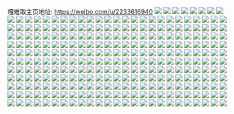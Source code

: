 嘎难取主页地址: https://weibo.com/u/2233616940 
![](https://wx4.sinaimg.cn/mw2000/85224a2cgy1h96lfsimw7j22c03404qt.jpg) 
![](https://wx4.sinaimg.cn/mw2000/85224a2cgy1h96lfulqgmj220g3111ky.jpg) 
![](https://wx4.sinaimg.cn/mw2000/85224a2cgy1h96lgu3uchj225l2xdx6s.jpg) 
![](https://wx4.sinaimg.cn/mw2000/85224a2cgy1h96lh1auohj21o0280kjm.jpg) 
![](https://wx4.sinaimg.cn/mw2000/85224a2cgy1h96lhaxeeuj22c024chdu.jpg) 
![](https://wx4.sinaimg.cn/mw2000/85224a2cgy1h96lhkipxyj22c02c14qr.jpg) 
![](https://wx4.sinaimg.cn/mw2000/85224a2cgy1h96lhtl7jlj2340222u0z.jpg) 
![](https://wx4.sinaimg.cn/mw2000/85224a2cgy1h96li3uxh9j22c02c0x6q.jpg) 
![](https://wx4.sinaimg.cn/mw2000/85224a2cgy1h8qd7h9oouj22c0340u0z.jpg) 
![](https://wx4.sinaimg.cn/mw2000/85224a2cgy1h8qd7l7p6gj22c02c01l0.jpg) 
![](https://wx4.sinaimg.cn/mw2000/85224a2cgy1h8qd7cbdfaj23402c0x6r.jpg) 
![](https://wx4.sinaimg.cn/mw2000/85224a2cgy1h8qd7rk7vnj22c02c0qv7.jpg) 
![](https://wx4.sinaimg.cn/mw2000/85224a2cgy1h8qd7u7orlj21n62cvkjl.jpg) 
![](https://wx4.sinaimg.cn/mw2000/85224a2cgy1h8qd7xxdpbj22c02c0qv6.jpg) 
![](https://wx4.sinaimg.cn/mw2000/85224a2cgy1h8qd881nudj22c0340qv8.jpg) 
![](https://wx4.sinaimg.cn/mw2000/85224a2cgy1h84g0vvb1sj22c02c04qs.jpg) 
![](https://wx4.sinaimg.cn/mw2000/85224a2cgy1h84g10j8qkj22c0340x6r.jpg) 
![](https://wx4.sinaimg.cn/mw2000/85224a2cgy1h84g14qg8cj22c02c0x6p.jpg) 
![](https://wx4.sinaimg.cn/mw2000/85224a2cgy1h84g0rhfuej233z25lu14.jpg) 
![](https://wx4.sinaimg.cn/mw2000/85224a2cgy1h84g1e70fej22h62h6e82.jpg) 
![](https://wx4.sinaimg.cn/mw2000/85224a2cgy1h7wjn2o7q6j20zo1c0kjm.jpg) 
![](https://wx4.sinaimg.cn/mw2000/85224a2cgy1h7wjn80485j22c02c0nph.jpg) 
![](https://wx4.sinaimg.cn/mw2000/85224a2cgy1h7wjnc11k0j22bu2bux6q.jpg) 
![](https://wx4.sinaimg.cn/mw2000/85224a2cgy1h7wjnfdkfaj23402c01kz.jpg) 
![](https://wx4.sinaimg.cn/mw2000/85224a2cgy1h7wjnm90iwj22c0340e86.jpg) 
![](https://wx4.sinaimg.cn/mw2000/85224a2cgy1h7wjnr3ewfj22c0340qv8.jpg) 
![](https://wx4.sinaimg.cn/mw2000/85224a2cgy1h7wjnvpwmuj22c03407wk.jpg) 
![](https://wx4.sinaimg.cn/mw2000/85224a2cgy1h7wjnznlo1j22c0340npf.jpg) 
![](https://wx4.sinaimg.cn/mw2000/85224a2cgy1h7pmc25yzxj20zo0rcdwc.jpg) 
![](https://wx4.sinaimg.cn/mw2000/85224a2cgy1h62y5yqrecj22c0340e82.jpg) 
![](https://wx4.sinaimg.cn/mw2000/85224a2cgy1h62y5zzm0sj229u29u7wi.jpg) 
![](https://wx4.sinaimg.cn/mw2000/85224a2cgy1h62y617md8j22c02c01ky.jpg) 
![](https://wx4.sinaimg.cn/mw2000/85224a2cgy1h62y632613j22c02gjhdu.jpg) 
![](https://wx4.sinaimg.cn/mw2000/85224a2cgy1h62y642lakj22c02xykjl.jpg) 
![](https://wx4.sinaimg.cn/mw2000/85224a2cgy1h62y65dux6j22c02c0e82.jpg) 
![](https://wx4.sinaimg.cn/mw2000/85224a2cgy1h62y66ggvoj22aw1xc1kx.jpg) 
![](https://wx4.sinaimg.cn/mw2000/85224a2cgy1h62y5x1agvj233z2bz7wj.jpg) 
![](https://wx4.sinaimg.cn/mw2000/85224a2cgy1h62y67s1m1j233z2bzkjm.jpg) 
![](https://wx4.sinaimg.cn/mw2000/85224a2cgy1h5x75hpyz4j22c02c0hdu.jpg) 
![](https://wx4.sinaimg.cn/mw2000/85224a2cgy1h5nvzdtsgjj22c02c04qp.jpg) 
![](https://wx4.sinaimg.cn/mw2000/85224a2cgy1h5la5i7ql3j22c0340x6p.jpg) 
![](https://wx4.sinaimg.cn/mw2000/85224a2cgy1h5la5jdhyej22c03407wi.jpg) 
![](https://wx4.sinaimg.cn/mw2000/85224a2cgy1h5la5kdjdgj22c02c01ky.jpg) 
![](https://wx4.sinaimg.cn/mw2000/85224a2cgy1h5la5lejzkj22c02c0x6q.jpg) 
![](https://wx4.sinaimg.cn/mw2000/85224a2cgy1h5la5habs1j233z2bzx6r.jpg) 
![](https://wx4.sinaimg.cn/mw2000/85224a2cgy1h5la5m8da9j22th28s7wh.jpg) 
![](https://wx4.sinaimg.cn/mw2000/85224a2cgy1h5la5n98e8j21cd1yde81.jpg) 
![](https://wx4.sinaimg.cn/mw2000/85224a2cgy1h5la5o57saj233y2byu0x.jpg) 
![](https://wx4.sinaimg.cn/mw2000/85224a2cgy1h5la5pfffqj233z2bz1ky.jpg) 
![](https://wx4.sinaimg.cn/mw2000/85224a2cgy1h5a12pvgtyj230026xb2a.jpg) 
![](https://wx4.sinaimg.cn/mw2000/85224a2cgy1h44jv9tihbj21qu2bskjl.jpg) 
![](https://wx4.sinaimg.cn/mw2000/85224a2cgy1h44jv8mcnnj21pw2ajqv5.jpg) 
![](https://wx4.sinaimg.cn/mw2000/85224a2cgy1h3zg3d0v6nj22ut2uthdu.jpg) 
![](https://wx4.sinaimg.cn/mw2000/85224a2cgy1h3zg3e73mhj22c03407wi.jpg) 
![](https://wx4.sinaimg.cn/mw2000/85224a2cgy1h30pz9h5tkj22bh2bh4qq.jpg) 
![](https://wx4.sinaimg.cn/mw2000/85224a2cgy1h2qnrvhdmzj20u00u0wkl.jpg) 
![](https://wx4.sinaimg.cn/mw2000/85224a2cgy1h2msgv60ynj22c02c0u0x.jpg) 
![](https://wx4.sinaimg.cn/mw2000/85224a2cgy1h2msgtusc6j229o2ceu0y.jpg) 
![](https://wx4.sinaimg.cn/mw2000/85224a2cgy1h2msh13rmzj22560zoe82.jpg) 
![](https://wx4.sinaimg.cn/mw2000/85224a2cgy1h2msh2so5aj22c03407wi.jpg) 
![](https://wx4.sinaimg.cn/mw2000/85224a2cgy1h2msh5nu2sj225b22ue81.jpg) 
![](https://wx4.sinaimg.cn/mw2000/85224a2cgy1h2msgwm8ovj22br2brb2a.jpg) 
![](https://wx4.sinaimg.cn/mw2000/85224a2cgy1h1lzn8c083j22c0340npd.jpg) 
![](https://wx4.sinaimg.cn/mw2000/85224a2cgy1h1blt7p8ufj20zo256k2x.jpg) 
![](https://wx4.sinaimg.cn/mw2000/85224a2cgy1h1a62srxxfj20970ftabp.jpg) 
![](https://wx4.sinaimg.cn/mw2000/85224a2cgy1h1a61lobwwj20940foabl.jpg) 
![](https://wx4.sinaimg.cn/mw2000/85224a2cgy1h05ymzfm5jj20u01sxjvz.jpg) 
![](https://wx4.sinaimg.cn/mw2000/85224a2cgy1h04t0om4hhj22c02c0b2b.jpg) 
![](https://wx4.sinaimg.cn/mw2000/85224a2cgy1gzahee5o9jj22560zohdt.jpg) 
![](https://wx4.sinaimg.cn/mw2000/85224a2cgy1gzahebnot1j22560zo7wi.jpg) 
![](https://wx4.sinaimg.cn/mw2000/85224a2cgy1gyl9je01okj225p26q1ky.jpg) 
![](https://wx4.sinaimg.cn/mw2000/85224a2cgy1gygoarrb7bj22c0340b2c.jpg) 
![](https://wx4.sinaimg.cn/mw2000/85224a2cgy1gyd49m9m9xj2264264b2a.jpg) 
![](https://wx4.sinaimg.cn/mw2000/85224a2cgy1gyd49o7oznj227r2wme82.jpg) 
![](https://wx4.sinaimg.cn/mw2000/85224a2cgy1gy1qhx8x1wj20zo0d4aec.jpg) 
![](https://wx4.sinaimg.cn/mw2000/85224a2cgy1gy0ghh15zoj224x24x1ky.jpg) 
![](https://wx4.sinaimg.cn/mw2000/85224a2cgy1gy0ghi72fhj215e157qhe.jpg) 
![](https://wx4.sinaimg.cn/mw2000/85224a2cgy1gxtjgm2wrgj22c02c01ky.jpg) 
![](https://wx4.sinaimg.cn/mw2000/85224a2cgy1gxoyvw4od5j20zt0zzgps.jpg) 
![](https://wx4.sinaimg.cn/mw2000/85224a2cgy1gxoyvx3h3hj22bz2d51kz.jpg) 
![](https://wx4.sinaimg.cn/mw2000/85224a2cgy1gxl8bbmulnj229b222e83.jpg) 
![](https://wx4.sinaimg.cn/mw2000/85224a2cgy1gxl8bciodsj22bz27kx6q.jpg) 
![](https://wx4.sinaimg.cn/mw2000/85224a2cgy1gxgn45ox3yj22ar234qv6.jpg) 
![](https://wx4.sinaimg.cn/mw2000/85224a2cgy1gw8wmbivohj229a2bznpe.jpg) 
![](https://wx4.sinaimg.cn/mw2000/85224a2cgy1gw8wm9q5o8j22c0340hdu.jpg) 
![](https://wx4.sinaimg.cn/mw2000/85224a2cgy1gvut9dzpm2j22560zox6p.jpg) 
![](https://wx4.sinaimg.cn/mw2000/85224a2cgy1gvut9hy06nj22560zo1ky.jpg) 
![](https://wx4.sinaimg.cn/mw2000/85224a2cgy1gvut9mo4ryj22560zo4qq.jpg) 
![](https://wx4.sinaimg.cn/mw2000/85224a2cgy1gvut9r0ey1j22560zo4qq.jpg) 
![](https://wx4.sinaimg.cn/mw2000/85224a2cgy1gvut9bcosuj22560zob2a.jpg) 
![](https://wx4.sinaimg.cn/mw2000/85224a2cgy1gvut9uitd3j22560zou0x.jpg) 
![](https://wx4.sinaimg.cn/mw2000/85224a2cgy1gvtsvodzimj22c02c01kx.jpg) 
![](https://wx4.sinaimg.cn/mw2000/85224a2cgy1gvtsvpskhgj22c02c0u0x.jpg) 
![](https://wx4.sinaimg.cn/mw2000/85224a2cgy1gvtswecw9xj22c02c0e81.jpg) 
![](https://wx4.sinaimg.cn/mw2000/002ra1NGgy1gvkbyq3275j60zo11en1h02.jpg) 
![](https://wx4.sinaimg.cn/mw2000/002ra1NGgy1gv3ppu6refj63402c04qq02.jpg) 
![](https://wx4.sinaimg.cn/mw2000/002ra1NGgy1gut1t9hocdj60u01hcdsf02.jpg) 
![](https://wx4.sinaimg.cn/mw2000/002ra1NGgy1gut1ta3rkbj61400u00xf02.jpg) 
![](https://wx4.sinaimg.cn/mw2000/002ra1NGgy1gut1t8izsfj60u00u041702.jpg) 
![](https://wx4.sinaimg.cn/mw2000/002ra1NGgy1gus4ezhj95j60zo256x2o02.jpg) 
![](https://wx4.sinaimg.cn/mw2000/002ra1NGgy1gup5fwbvstj62560zoqv502.jpg) 
![](https://wx4.sinaimg.cn/mw2000/002ra1NGgy1gup5fy4cq0j62560zo7wh02.jpg) 
![](https://wx4.sinaimg.cn/mw2000/002ra1NGgy1gulo1k4l26j62560zou0y02.jpg) 
![](https://wx4.sinaimg.cn/mw2000/002ra1NGgy1guijh6xz71j61400u0ahs02.jpg) 
![](https://wx4.sinaimg.cn/mw2000/002ra1NGgy1gu2px0wnx1j60zo2567tn02.jpg) 
![](https://wx4.sinaimg.cn/mw2000/002ra1NGgy1gtwfrzx0kfj60zo2561i602.jpg) 
![](https://wx4.sinaimg.cn/mw2000/002ra1NGgy1gtodvp1j7mj60zo2561kx02.jpg) 
![](https://wx4.sinaimg.cn/mw2000/85224a2cgy1gt71fq1ybcj22560zo7wi.jpg) 
![](https://wx4.sinaimg.cn/mw2000/85224a2cgy1gt0kyou1b6j22560zonpe.jpg) 
![](https://wx4.sinaimg.cn/mw2000/002ra1NGgy1gsuety8dtoj60zo2561kx02.jpg) 
![](https://wx4.sinaimg.cn/mw2000/85224a2cgy1gspqp3w8rqj22c02c0qv5.jpg) 
![](https://wx4.sinaimg.cn/mw2000/85224a2cgy1gspqp24mnfj22aw2awqv5.jpg) 
![](https://wx4.sinaimg.cn/mw2000/85224a2cgy1gsde0bzsrrj22560zoqvh.jpg) 
![](https://wx4.sinaimg.cn/mw2000/85224a2cgy1gsde08dq5zj22560zoqvh.jpg) 
![](https://wx4.sinaimg.cn/mw2000/85224a2cgy1grc5btcv3ej23402c01kx.jpg) 
![](https://wx4.sinaimg.cn/mw2000/85224a2cgy1grc5buzhw5j22c02c0hdu.jpg) 
![](https://wx4.sinaimg.cn/mw2000/85224a2cgy1grc5bvxlynj21j930k7uo.jpg) 
![](https://wx4.sinaimg.cn/mw2000/85224a2cgy1grc5brujxbj22c02c07wh.jpg) 
![](https://wx4.sinaimg.cn/mw2000/85224a2cgy1grc5bxi5mbj22c02c07wh.jpg) 
![](https://wx4.sinaimg.cn/mw2000/85224a2cgy1grc5bz9q4fj22c02c0qv5.jpg) 
![](https://wx4.sinaimg.cn/mw2000/85224a2cgy1grc5c0zr7cj23332bbe81.jpg) 
![](https://wx4.sinaimg.cn/mw2000/85224a2cgy1grc5c21ksyj23332bbe82.jpg) 
![](https://wx4.sinaimg.cn/mw2000/85224a2cgy1grc5c2j9nlj20c80bj3yt.jpg) 
![](https://wx4.sinaimg.cn/mw2000/85224a2cgy1gr3uex6glej20zo256npd.jpg) 
![](https://wx4.sinaimg.cn/mw2000/85224a2cgy1gr3uextl7lj20c80bj3yt.jpg) 
![](https://wx4.sinaimg.cn/mw2000/85224a2cgy1gqiu4md4qoj22c02c0npe.jpg) 
![](https://wx4.sinaimg.cn/mw2000/85224a2cgy1gqiu4ov9a5j22c02c0b2a.jpg) 
![](https://wx4.sinaimg.cn/mw2000/85224a2cgy1gqiu4io0y4j22c02c0npe.jpg) 
![](https://wx4.sinaimg.cn/mw2000/85224a2cgy1gqiu4rox19j22c02c0e82.jpg) 
![](https://wx4.sinaimg.cn/mw2000/85224a2cgy1gqiu4tk023j21h01z84qp.jpg) 
![](https://wx4.sinaimg.cn/mw2000/85224a2cgy1gqiu506qidj22560zo4qw.jpg) 
![](https://wx4.sinaimg.cn/mw2000/85224a2cgy1gq0lsbz9nzj20td0tajxl.jpg) 
![](https://wx4.sinaimg.cn/mw2000/85224a2cly1goqck45k6dj21o01o0kjm.jpg) 
![](https://wx4.sinaimg.cn/mw2000/85224a2cly1gocmgradahj20u01hcwt7.jpg) 
![](https://wx4.sinaimg.cn/mw2000/85224a2cly1gocmgs8keqj20u01hch1p.jpg) 
![](https://wx4.sinaimg.cn/mw2000/85224a2cly1gocmgt2tvuj20u01hcwkc.jpg) 
![](https://wx4.sinaimg.cn/mw2000/85224a2cly1gocmgtsfmaj20u0140134.jpg) 
![](https://wx4.sinaimg.cn/mw2000/85224a2cly1gocmguhuhoj20u00vedpw.jpg) 
![](https://wx4.sinaimg.cn/mw2000/85224a2cly1gocmgv52eaj20u01707e5.jpg) 
![](https://wx4.sinaimg.cn/mw2000/85224a2cly1gocmgqcspuj20s1125afz.jpg) 
![](https://wx4.sinaimg.cn/mw2000/85224a2cly1gocmgvz369j20u018en7b.jpg) 
![](https://wx4.sinaimg.cn/mw2000/85224a2cly1gocmgwzgu4j20u01sx7cp.jpg) 
![](https://wx4.sinaimg.cn/mw2000/85224a2cly1go5oqmjckrj21y42zcu0y.jpg) 
![](https://wx4.sinaimg.cn/mw2000/85224a2cly1gmxh0x15ztj20tu0tu1dq.jpg) 
![](https://wx4.sinaimg.cn/mw2000/85224a2cly1glwx5es467j233x2aau0y.jpg) 
![](https://wx4.sinaimg.cn/mw2000/85224a2cly1gl1gmsp6ukj22c02c07wi.jpg) 
![](https://wx4.sinaimg.cn/mw2000/85224a2cly1gkoeulehnoj20zo1r510n.jpg) 
![](https://wx4.sinaimg.cn/mw2000/85224a2cly1gkby1gjhykj22c0340nig.jpg) 
![](https://wx4.sinaimg.cn/mw2000/85224a2cly1gk3yfpqzrrj21bd266qi3.jpg) 
![](https://wx4.sinaimg.cn/mw2000/85224a2cly1gjtsujx6h4j22c0340kab.jpg) 
![](https://wx4.sinaimg.cn/mw2000/85224a2cly1gjtsumbuo9j22c0340b29.jpg) 
![](https://wx4.sinaimg.cn/mw2000/85224a2cly1gjtsunsm35j22c0340tnz.jpg) 
![](https://wx4.sinaimg.cn/mw2000/85224a2cly1gjtsupfu1nj22c0340kf1.jpg) 
![](https://wx4.sinaimg.cn/mw2000/85224a2cly1gjtsuqnp5jj21400pwqkf.jpg) 
![](https://wx4.sinaimg.cn/mw2000/85224a2cly1gjtsuhgrhzj21o02yo1kx.jpg) 
![](https://wx4.sinaimg.cn/mw2000/85224a2cly1gjtsurm1d8j23402c04qp.jpg) 
![](https://wx4.sinaimg.cn/mw2000/85224a2cly1gjtsut63cqj22c03407r1.jpg) 
![](https://wx4.sinaimg.cn/mw2000/85224a2cly1gjtsuurxz2j22c03407n0.jpg) 
![](https://wx4.sinaimg.cn/mw2000/85224a2cly1gjnuvl8dnkj22c02c0e82.jpg) 
![](https://wx4.sinaimg.cn/mw2000/85224a2cly1giy3t6q6fhj20v91vou0y.jpg) 
![](https://wx4.sinaimg.cn/mw2000/85224a2cly1gixgki82ldj22xy2c0hdv.jpg) 
![](https://wx4.sinaimg.cn/mw2000/85224a2cly1gitexde6wgj20v91voqv5.jpg) 
![](https://wx4.sinaimg.cn/mw2000/85224a2cly1gistb8twywj23402c0qv6.jpg) 
![](https://wx4.sinaimg.cn/mw2000/85224a2cly1gimuzjsbwkj20v91voe7h.jpg) 
![](https://wx4.sinaimg.cn/mw2000/85224a2cly1gijbwjw4k6j20v90vd1kx.jpg) 
![](https://wx4.sinaimg.cn/mw2000/85224a2cly1gic28dfyiaj20v910xn2d.jpg) 
![](https://wx4.sinaimg.cn/mw2000/85224a2cly1gi68gf5tn8j22c02c01ky.jpg) 
![](https://wx4.sinaimg.cn/mw2000/85224a2cly1ghw6mpm0paj20u01szx6s.jpg) 
![](https://wx4.sinaimg.cn/mw2000/85224a2cly1ghw3eo2xbbj20v90udaex.jpg) 
![](https://wx4.sinaimg.cn/mw2000/85224a2cly1ghrcexm548j22c02c07q7.jpg) 
![](https://wx4.sinaimg.cn/mw2000/85224a2cly1ghpch5rw3pj22c02c0h0n.jpg) 
![](https://wx4.sinaimg.cn/mw2000/85224a2cly1ghcsjfpmgej23402c14qr.jpg) 
![](https://wx4.sinaimg.cn/mw2000/85224a2cly1ghclvjcziaj21400u0492.jpg) 
![](https://wx4.sinaimg.cn/mw2000/85224a2cly1gha0xpl50uj22c02c0qv6.jpg) 
![](https://wx4.sinaimg.cn/mw2000/85224a2cly1gh6kx4o8z8j20w70u0k3v.jpg) 
![](https://wx4.sinaimg.cn/mw2000/85224a2cly1ggrhkak3ddj20gq0gqq5z.jpg) 
![](https://wx4.sinaimg.cn/mw2000/85224a2cly1ggdx6nmn5ej20v90w5b29.jpg) 
![](https://wx4.sinaimg.cn/mw2000/85224a2cly1gg9dusa1dcj23h03h0b2d.jpg) 
![](https://wx4.sinaimg.cn/mw2000/85224a2cly1gg89ez5j71j20v91jewqc.jpg) 
![](https://wx4.sinaimg.cn/mw2000/85224a2cly1gg4skeei6tj23332bbb2a.jpg) 
![](https://wx4.sinaimg.cn/mw2000/85224a2cly1gg3e4imzc4j22c02c0x3n.jpg) 
![](https://wx4.sinaimg.cn/mw2000/85224a2cly1gg3e6r71hdj22c0340qv6.jpg) 
![](https://wx4.sinaimg.cn/mw2000/85224a2cly1gfu8g0dsr3j22c0340b2b.jpg) 
![](https://wx4.sinaimg.cn/mw2000/85224a2cly1gfngjbc5clj230r1y2u0y.jpg) 
![](https://wx4.sinaimg.cn/mw2000/85224a2cly1gflau9abahj20v91dmgpk.jpg) 
![](https://wx4.sinaimg.cn/mw2000/85224a2cly1gflau8kot9j20r815qtc4.jpg) 
![](https://wx4.sinaimg.cn/mw2000/85224a2cly1gfe8z20fgej22c02c0x6p.jpg) 
![](https://wx4.sinaimg.cn/mw2000/85224a2cly1gfd3n0qw2vj221o2rv4qq.jpg) 
![](https://wx4.sinaimg.cn/mw2000/85224a2cly1gfbl7i16hpj22c02c04qq.jpg) 
![](https://wx4.sinaimg.cn/mw2000/85224a2cly1gfbl7gfb6oj22c02c01ky.jpg) 
![](https://wx4.sinaimg.cn/mw2000/85224a2cly1gf243218ljj21jm1jbatd.jpg) 
![](https://wx4.sinaimg.cn/mw2000/85224a2cly1gepdu0krtvj22c02c01kx.jpg) 
![](https://wx4.sinaimg.cn/mw2000/85224a2cly1gepdtyy93vj22c02c0h5f.jpg) 
![](https://wx4.sinaimg.cn/mw2000/85224a2cly1geoggygn4zj20v91vokjm.jpg) 
![](https://wx4.sinaimg.cn/mw2000/85224a2cly1gegwkn3d69j22c03401kx.jpg) 
![](https://wx4.sinaimg.cn/mw2000/85224a2cly1gegwkotquij21901o0dtg.jpg) 
![](https://wx4.sinaimg.cn/mw2000/85224a2cly1gec8s8fipnj22c02c07wh.jpg) 
![](https://wx4.sinaimg.cn/mw2000/85224a2cly1ge8pjvichdj2190191jx0.jpg) 
![](https://wx4.sinaimg.cn/mw2000/85224a2cly1ge0qm7nielj22502y27wh.jpg) 
![](https://wx4.sinaimg.cn/mw2000/85224a2cly1gdueg1szcfj20v91vox6r.jpg) 
![](https://wx4.sinaimg.cn/mw2000/85224a2cly1gdtagm9xofj22c0340b2a.jpg) 
![](https://wx4.sinaimg.cn/mw2000/85224a2cly1gdsjrov8shj21901o04cn.jpg) 
![](https://wx4.sinaimg.cn/mw2000/85224a2cly1gdqv0bzyk8j20ye0xan5w.jpg) 
![](https://wx4.sinaimg.cn/mw2000/85224a2cly1gdqv0cgpm5j217s1617wh.jpg) 
![](https://wx4.sinaimg.cn/mw2000/85224a2cly1gdni54a7ahj21r31o07gg.jpg) 
![](https://wx4.sinaimg.cn/mw2000/85224a2cly1gdni54w8fmj21qk1o0qe8.jpg) 
![](https://wx4.sinaimg.cn/mw2000/85224a2cly1gdni53tnquj21rm1o0gwu.jpg) 
![](https://wx4.sinaimg.cn/mw2000/85224a2cly1gdmgmnjp0fj22c02c0e81.jpg) 
![](https://wx4.sinaimg.cn/mw2000/85224a2cly1gdmadk0geuj22ao2mkhdt.jpg) 
![](https://wx4.sinaimg.cn/mw2000/85224a2cly1gdlahgu8oij22bc334x6p.jpg) 
![](https://wx4.sinaimg.cn/mw2000/85224a2cly1gdgojnnz9wj22c0340x3g.jpg) 
![](https://wx4.sinaimg.cn/mw2000/85224a2cly1gdelg16ylmj216o1kwx6p.jpg) 
![](https://wx4.sinaimg.cn/mw2000/85224a2cly1gdbpczvbmfj22bc3341ky.jpg) 
![](https://wx4.sinaimg.cn/mw2000/85224a2cly1gdbpd153mxj22c02c04qq.jpg) 
![](https://wx4.sinaimg.cn/mw2000/85224a2cly1gd6e1rphasj22c03407wi.jpg) 
![](https://wx4.sinaimg.cn/mw2000/85224a2cly1gd629azrcbj23402c0e81.jpg) 
![](https://wx4.sinaimg.cn/mw2000/85224a2cly1gcz5tbdhksj22c0340e82.jpg) 
![](https://wx4.sinaimg.cn/mw2000/85224a2cly1gcxvr77r6wj22eh3404qq.jpg) 
![](https://wx4.sinaimg.cn/mw2000/85224a2cly1gcxsk9ozpzj22c02c0kjm.jpg) 
![](https://wx4.sinaimg.cn/mw2000/85224a2cly1gcxskb12osj22c0340e81.jpg) 
![](https://wx4.sinaimg.cn/mw2000/85224a2cly1gcvguo5um8j23402c04qr.jpg) 
![](https://wx4.sinaimg.cn/mw2000/85224a2cly1gclk7aj2ayj22c02c04n8.jpg) 
![](https://wx4.sinaimg.cn/mw2000/85224a2cly1gadusx3ib4j23402c0hdt.jpg) 
![](https://wx4.sinaimg.cn/mw2000/85224a2cly1g9zqx0c6d8j22c02c0h9k.jpg) 
![](https://wx4.sinaimg.cn/mw2000/85224a2cly1g9dzyqyzibj22c02c0awr.jpg) 
![](https://wx4.sinaimg.cn/mw2000/85224a2cly1g9dzys8qkaj22c02c04gt.jpg) 
![](https://wx4.sinaimg.cn/mw2000/85224a2cly1g9dzytj8ygj22c02c0qpc.jpg) 
![](https://wx4.sinaimg.cn/mw2000/85224a2cly1g9dzyulu5jj22c02c0k7h.jpg) 
![](https://wx4.sinaimg.cn/mw2000/85224a2cly1g9dupo9kdoj20u00u0aip.jpg) 
![](https://wx4.sinaimg.cn/mw2000/85224a2cly1g9bf50mg9aj20u00u013z.jpg) 
![](https://wx4.sinaimg.cn/mw2000/85224a2cly1g9bf51mmjuj20u00u0ajq.jpg) 
![](https://wx4.sinaimg.cn/mw2000/85224a2cly1g9bf52chasj20u00u046r.jpg) 
![](https://wx4.sinaimg.cn/mw2000/85224a2cly1g9bf530r0pj20u00u0wmd.jpg) 
![](https://wx4.sinaimg.cn/mw2000/85224a2cly1g9bf4zisrbj20u00u0qc3.jpg) 
![](https://wx4.sinaimg.cn/mw2000/85224a2cly1g9bf53klsmj20u00u0gs7.jpg) 
![](https://wx4.sinaimg.cn/mw2000/85224a2cly1g7t96azlgej23402c0e81.jpg) 
![](https://wx4.sinaimg.cn/mw2000/85224a2cly1g7t96f7yujj23402c07wh.jpg) 
![](https://wx4.sinaimg.cn/mw2000/85224a2cly1g7t968uv6ij23402c07wh.jpg) 
![](https://wx4.sinaimg.cn/mw2000/85224a2cly1g7t96hgm0nj23402c0npd.jpg) 
![](https://wx4.sinaimg.cn/mw2000/85224a2cly1g7t96jjlswj23402c0x6p.jpg) 
![](https://wx4.sinaimg.cn/mw2000/85224a2cly1g7t96l86pjj23402c0e81.jpg) 
![](https://wx4.sinaimg.cn/mw2000/85224a2cly1g7t96ojtryj23402c04qq.jpg) 
![](https://wx4.sinaimg.cn/mw2000/85224a2cly1g7t96r8r5ij23402c0qv5.jpg) 
![](https://wx4.sinaimg.cn/mw2000/85224a2cly1g7t96tmprvj23402c0hdt.jpg) 
![](https://wx4.sinaimg.cn/mw2000/85224a2cly1g7bv6n7amej20u00vs46a.jpg) 
![](https://wx4.sinaimg.cn/mw2000/85224a2cly1g6nq122sumj20v914a46q.jpg) 
![](https://wx4.sinaimg.cn/mw2000/85224a2cly1g50b824h33j21o02yo1kx.jpg) 
![](https://wx4.sinaimg.cn/mw2000/85224a2cly1g50b83cezdj21o02yo1kx.jpg) 
![](https://wx4.sinaimg.cn/mw2000/85224a2cly1g50b85r4imj21o02yoe82.jpg) 
![](https://wx4.sinaimg.cn/mw2000/85224a2cly1g50b817dlfj23402c01l0.jpg) 
![](https://wx4.sinaimg.cn/mw2000/85224a2cly1g50b87oed5j23402c0u0y.jpg) 
![](https://wx4.sinaimg.cn/mw2000/85224a2cly1g50b8ad8ufj23402c0npf.jpg) 
![](https://wx4.sinaimg.cn/mw2000/85224a2cly1g50b8c46qaj22c02c04qq.jpg) 
![](https://wx4.sinaimg.cn/mw2000/85224a2cly1g50b8env57j22c03407wk.jpg) 
![](https://wx4.sinaimg.cn/mw2000/85224a2cly1g50b8h8aizj22c03404qr.jpg) 
![](https://wx4.sinaimg.cn/mw2000/85224a2cly1g47xpva2rtj23402c0e81.jpg) 
![](https://wx4.sinaimg.cn/mw2000/85224a2cly1g47xpn00r2j23402c0e81.jpg) 
![](https://wx4.sinaimg.cn/mw2000/85224a2cly1g3fiakczhbj217q1mctzk.jpg) 
![](https://wx4.sinaimg.cn/mw2000/85224a2cly1g3fiajchxrj217q1mc1kx.jpg) 
![](https://wx4.sinaimg.cn/mw2000/85224a2cly1g2qdq8a2qnj23402c07wi.jpg) 
![](https://wx4.sinaimg.cn/mw2000/85224a2cly1g2jemdwewuj21m62vg7wh.jpg) 
![](https://wx4.sinaimg.cn/mw2000/85224a2cly1g1x9f2v43xj22c0340hdt.jpg) 
![](https://wx4.sinaimg.cn/mw2000/85224a2cly1g1x9f655htj22c0340hdt.jpg) 
![](https://wx4.sinaimg.cn/mw2000/85224a2cly1g16w29yfy9j20u0140k3y.jpg) 
![](https://wx4.sinaimg.cn/mw2000/85224a2cly1g16w2az8emj21400u0h5i.jpg) 
![](https://wx4.sinaimg.cn/mw2000/85224a2cly1g16w278o4pj23402c0u0y.jpg) 
![](https://wx4.sinaimg.cn/mw2000/85224a2cgy1fzumtpn0eqj23402c04qr.jpg) 
![](https://wx4.sinaimg.cn/mw2000/85224a2cly1fz0ixdcym3j22c02c0qqm.jpg) 
![](https://wx4.sinaimg.cn/mw2000/85224a2cly1fz0iy8pnc0j22c0340hdt.jpg) 
![](https://wx4.sinaimg.cn/mw2000/85224a2cly1fz0iyhrgl5j22c03407wh.jpg) 
![](https://wx4.sinaimg.cn/mw2000/85224a2cly1fyr4s0n7t6j22c0340hdt.jpg) 
![](https://wx4.sinaimg.cn/mw2000/85224a2cly1fyhnkdtjngj22c02c0x6q.jpg) 
![](https://wx4.sinaimg.cn/mw2000/85224a2cly1fyapx3telej20sg11xdtm.jpg) 
![](https://wx4.sinaimg.cn/mw2000/85224a2cly1fy79z4utpmj20f00fxaay.jpg) 
![](https://wx4.sinaimg.cn/mw2000/85224a2cly1fxdhz3k7btj22c03407wh.jpg) 
![](https://wx4.sinaimg.cn/mw2000/85224a2cly1fxavvmxhjoj227z1o04qp.jpg) 
![](https://wx4.sinaimg.cn/mw2000/85224a2cly1fxavvkk2mhj227z1o01kx.jpg) 
![](https://wx4.sinaimg.cn/mw2000/85224a2cly1fwut6mw8zmj22c02c0b2g.jpg) 
![](https://wx4.sinaimg.cn/mw2000/85224a2cly1fwut6gmjg9j22c02bxnpf.jpg) 
![](https://wx4.sinaimg.cn/mw2000/85224a2cly1fvdho21kq2j20v91votk6.jpg) 
![](https://wx4.sinaimg.cn/mw2000/85224a2cly1fs1icpd4naj20c80dwq49.jpg) 
![](https://wx4.sinaimg.cn/mw2000/85224a2cly1frk7g24cnvj22c0340nee.jpg) 
![](https://wx4.sinaimg.cn/mw2000/85224a2cly1frk7g4klpgj22c0340nbv.jpg) 
